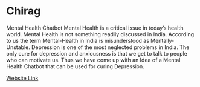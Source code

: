 # Chirag
Mental Health Chatbot
Mental Health is a critical issue in today’s health world. Mental Health is not something readily discussed in India. According to us the term Mental-Health in India is misunderstood as Mentally-Unstable. Depression is one of the most neglected problems in India. The only cure for depression and anxiousness is that we get to talk to people who can motivate us. Thus we have come up with an Idea of a Mental Health Chatbot that can be used for curing Depression.

<a href="https://abx9801.github.io/Chirag/">Website Link<a>
